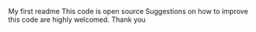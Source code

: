 My first readme
This code is open source
Suggestions on how to improve this code are highly welcomed.
Thank you
